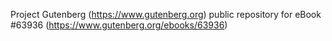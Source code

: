 Project Gutenberg (https://www.gutenberg.org) public repository for eBook #63936 (https://www.gutenberg.org/ebooks/63936)
